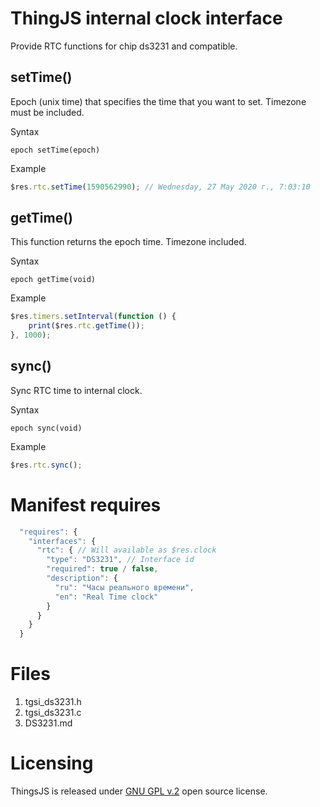 # ThingJS internal clock interface

Provide RTC functions for chip ds3231 and compatible.

## setTime()
Epoch (unix time) that specifies the time that you want to set. Timezone must be included. 

Syntax
```text
epoch setTime(epoch)
```

Example
```js
$res.rtc.setTime(1590562990); // Wednesday, 27 May 2020 г., 7:03:10
```

## getTime()
This function returns the epoch time. Timezone included.

Syntax
```text
epoch getTime(void)
```

Example
```js
$res.timers.setInterval(function () {
    print($res.rtc.getTime());
}, 1000);
```

## sync()
Sync RTC time to internal clock.

Syntax
```text
epoch sync(void)
```

Example
```js
$res.rtc.sync();
```


# Manifest requires
```js
  "requires": {
    "interfaces": {
      "rtc": { // Will available as $res.clock
        "type": "DS3231", // Interface id
        "required": true / false,
        "description": {
          "ru": "Часы реального времени",
          "en": "Real Time clock"
        }
      }
    }
  }
```

# Files
1. tgsi_ds3231.h
2. tgsi_ds3231.c
2. DS3231.md


# Licensing

ThingsJS is released under
[GNU GPL v.2](http://www.gnu.org/licenses/old-licenses/gpl-2.0.html)
open source license.